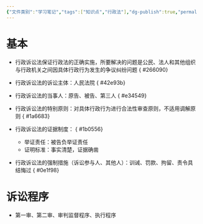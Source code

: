 ```yaml
---
{"文件类别":"学习笔记","tags":["知识点","行政法"],"dg-publish":true,"permalink":"/学习笔记studyup/知识点cheese/行政诉讼法/","dgPassFrontmatter":true,"created":"2024-09-12T11:21:27.139+08:00","updated":"2024-10-25T12:37:24.209+08:00"}
---
```


# 基本
- 行政诉讼法保证行政法的正确实施，所要解决的问题是公民、法人和其他组织与行政机关之间因具体行政行为发生的争议纠纷问题
{ #266090}

- 行政诉讼法的诉讼主体：人民法院
{ #42e93b}

- 行政诉讼法的当事人：原告、被告、第三人
{ #e34549}

- 行政诉讼法的特别原则：对具体行政行为进行合法性审查原则，不适用调解原则
{ #1a6683}

- 行政诉讼法的证据制度：
{ #1b0556}

	- 举证责任：被告负举证责任
	- 证明标准：事实清楚，证据确凿
- 行政诉讼法的强制措施（诉讼参与人、其他人）：训诫、罚款、拘留、责令具结悔过
{ #0e1f98}

# 诉讼程序
- 第一审、第二审、审判监督程序、执行程序